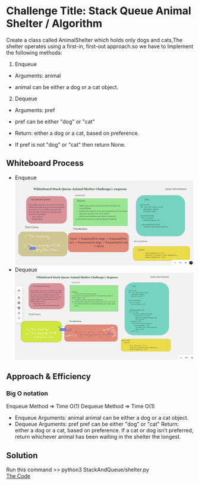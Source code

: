 # Challenge Title: Stack Queue Animal Shelter / Algorithm

Create a class called AnimalShelter which holds only dogs and cats,The shelter operates using a first-in, first-out approach.so we have to Implement the following methods:

1. Enqueue

- Arguments: animal

- animal can be either a dog or a cat object.

2. Dequeue

- Arguments: pref

- pref can be either "dog" or "cat"

- Return: either a dog or a cat, based on preference.

- If pref is not "dog" or "cat" then return None.

## Whiteboard Process
- Enqueue
![Enqueue](./Shelter_enqueue.png)
- Dequeue
![Dequeue](./shelter_dequeue.png)


## Approach & Efficiency

### Big O notation

Enqueue Method => Time O(1) Dequeue Method => Time O(1)

- Enqueue
Arguments: animal
animal can be either a dog or a cat object.
- Dequeue
Arguments: pref
pref can be either "dog" or "cat"
Return: either a dog or a cat, based on preference.
If a cat or dog isn’t preferred, return whichever animal has been waiting in the shelter the longest.

## Solution
Run this command >> python3 StackAndQueue/shelter.py<br>
[The Code](./shelter.py)




